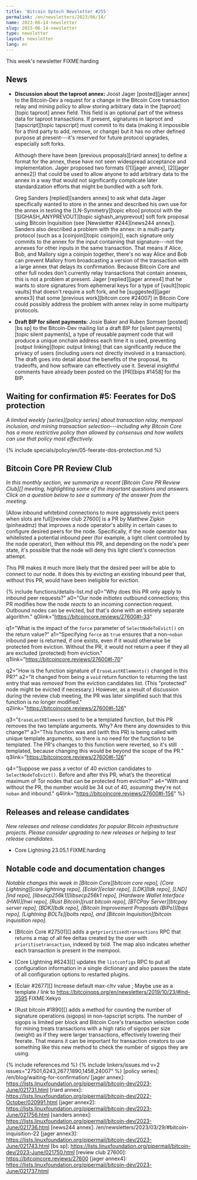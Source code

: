 ```yaml
---
title: 'Bitcoin Optech Newsletter #255'
permalink: /en/newsletters/2023/06/14/
name: 2023-06-14-newsletter
slug: 2023-06-14-newsletter
type: newsletter
layout: newsletter
lang: en
---
```

This week's newsletter FIXME:harding

## News

- **Discussion about the taproot annex:** Joost Jager [posted][jager
  annex] to the Bitcoin-Dev a request for a change in the Bitcoin Core
  transaction relay and mining policy to allow storing arbitrary data in
  the [taproot][topic taproot] annex field.  This field is an optional
  part of the witness data for taproot transactions.  If present,
  signatures in taproot and [tapscript][topic tapscript] must commit to
  its data (making it impossible for a third party to add, remove, or
  change) but it has no other defined purpose at present---it's reserved
  for future protocol upgrades, especially soft forks.

    Although there have been [previous proposals][riard annex] to define
    a format for the annex, these have not seen widespread acceptance
    and implementation.  Jager proposed two formats ([1][jager annex],
    [2][jager annex2]) that could be used to allow anyone to add
    arbitrary data to the annex in a way that would not significantly
    complicate later standardization efforts that might be bundled with
    a soft fork.

    Greg Sanders [replied][sanders annex] to ask what data Jager
    specifically wanted to store in the annex and described his own use
    for the annex in testing the [LN-Symmetry][topic eltoo] protocol
    with the [SIGHASH_ANYPREVOUT][topic sighash_anyprevout] soft fork
    proposal using Bitcoin Inquisition (see [Newsletter #244][news244
    annex]).  Sanders also described a problem with the annex: in a
    multi-party protocol (such as a [coinjoin][topic coinjoin]), each
    signature only commits to the annex for the input containing that
    signature---not the annexes for other inputs in the same
    transaction.  That means if Alice, Bob, and Mallory sign a coinjoin
    together, there's no way Alice and Bob can prevent Mallory from
    broadcasting a version of the transaction with a large annex that
    delays its confirmation.  Because Bitcoin Core and other full nodes
    don't currently relay transactions that contain annexes, this is not
    a problem at present.  Jager [replied][jager annex4] that he wants
    to store signatures from ephemeral keys for a type of [vault][topic
    vaults] that doesn't require a soft fork, and he  [suggested][jager
    annex3] that some
    [previous work][bitcoin core #24007] in Bitcoin Core could possibly
    address the problem with annex relay in some multiparty protocols.

- **Draft BIP for silent payments:** Josie Baker and Ruben Somsen
  [posted][bs sp] to the Bitcoin-Dev mailing list a draft BIP for
  [silent payments][topic silent payments], a type of reusable payment
  code that will produce a unique onchain address each time it is used,
  preventing [output linking][topic output linking] that can
  significantly reduce the privacy of users (including users not
  directly involved in a transaction).  The draft goes into detail about
  the benefits of the proposal, its tradeoffs, and how software can
  effectively use it.  Several insightful comments have already been
  posted on the [PR][bips #1458] for the BIP.

## Waiting for confirmation #5: Feerates for DoS protection

_A limited weekly [series][policy series] about transaction relay,
mempool inclusion, and mining transaction selection---including why
Bitcoin Core has a more restrictive policy than allowed by consensus and
how wallets can use that policy most effectively._

{% include specials/policy/en/05-feerate-dos-protection.md %}

## Bitcoin Core PR Review Club

*In this monthly section, we summarize a recent [Bitcoin Core PR Review Club][]
meeting, highlighting some of the important questions and answers.  Click on a
question below to see a summary of the answer from the meeting.*

[Allow inbound whitebind connections to more aggressively evict peers when slots are full][review club 27600]
is a PR by Matthew Zipkin (pinheadmz) that improves a node operator's
ability in certain cases to configure desired peers for the node.
Specifically, if the node operator has whitelisted a potential inbound
peer (for example, a light client controlled by the node operator), then
without this PR, and depending on the node's peer state, it's possible
that the node will deny this light client's connection attempt.

This PR makes it much more likely that the desired peer will be able to
connect to our node. It does this by evicting an existing inbound peer
that, without this PR, would have been ineligible for eviction.

{% include functions/details-list.md
  q0="Why does this PR only apply to inbound peer requests?"
  a0="Our node _initiates_ outbound connections; this PR modifies how
      the node _reacts_ to an incoming connection request.
      Outbound nodes can be evicted, but that's done with an entirely
      separate algorithm."
  q0link="https://bitcoincore.reviews/27600#l-33"

  q1="What is the impact of the `force` parameter of `SelectNodeToEvict()`
      on the return value?"
  a1="Specifying `force` as `true` ensures that a non-`noban` inbound peer
      is returned, if one exists, even if it would otherwise be protected
      from eviction.
      Without the PR, it would not return a peer if they all are excluded
      (protected) from eviction."
  q1link="https://bitcoincore.reviews/27600#l-70"

  q2="How is the function signature of `EraseLastKElements()` changed in this PR?"
  a2="It changed from being a `void` return function to returning the last
      entry that was _removed_ from the eviction candidates list. (This
      \"protected\" node might be evicted if necessary.)
      However, as a result of discussion during the review club meeting,
      the PR was later simplified such that this function is no longer modified."
  q2link="https://bitcoincore.reviews/27600#l-126"

  q3="`EraseLastKElements` used to be a templated function, but this PR removes
      the two template arguments. Why? Are there any downsides to this change?"
  a3="This function was and (with this PR) is being called with unique template
      arguments, so there is no need for the function to be templated.
      The PR's changes to this function were reverted, so it's still templated,
      because changing this would be beyond the scope of the PR."
  q3link="https://bitcoincore.reviews/27600#l-126"

  q4="Suppose we pass a vector of 40 eviction candidates to `SelectNodeToEvict()`.
      Before and after this PR, what’s the theoretical maximum of Tor nodes
      that can be protected from eviction?"
  a4="With and without the PR, the number would be 34 out of 40, assuming
      they're not `noban` and inbound."
  q4link="https://bitcoincore.reviews/27600#l-156"
%}

## Releases and release candidates

*New releases and release candidates for popular Bitcoin infrastructure
projects.  Please consider upgrading to new releases or helping to test
release candidates.*

<!-- FIXME:harding to update Tuesday -->

- Core Lightning 23.05.1 FIXME:harding

## Notable code and documentation changes

*Notable changes this week in [Bitcoin Core][bitcoin core repo], [Core
Lightning][core lightning repo], [Eclair][eclair repo], [LDK][ldk repo],
[LND][lnd repo], [libsecp256k1][libsecp256k1 repo], [Hardware Wallet
Interface (HWI)][hwi repo], [Rust Bitcoin][rust bitcoin repo], [BTCPay
Server][btcpay server repo], [BDK][bdk repo], [Bitcoin Improvement
Proposals (BIPs)][bips repo], [Lightning BOLTs][bolts repo], and
[Bitcoin Inquisition][bitcoin inquisition repo].*

- [Bitcoin Core #27501][] adds a `getprioritisedtransactions` RPC that
  returns a map of all fee deltas created by the user with
  `prioritisetransaction`, indexed by txid. The map also indicates whether
  each transaction is present in the mempool.

- [Core Lightning #6243][] updates the `listconfigs` RPC to put all
  configuration information in a single dictionary and also passes the
  state of all configuration options to restarted plugins.

- [Eclair #2677][] Increase default max-cltv value ; Maybe use as a template / link to https://bitcoinops.org/en/newsletters/2019/10/23/#lnd-3595 FIXME:Xekyo

- [Rust bitcoin #1890][] adds a method for counting the number of
  signature operations (sigops) in non-tapscript scripts.  The number of
  sigops is limited per block and Bitcoin Core's transaction selection
  code for mining treats transactions with a high ratio of sigops per
  size (weight) as if they were larger transactions, effectively
  lowering their feerate.  That means it can be important for
  transaction creators to use something like this new method to check
  the number of sigops they are using.

{% include references.md %}
{% include linkers/issues.md v=2 issues="27501,6243,2677,1890,1458,24007" %}
[policy series]: /en/blog/waiting-for-confirmation/
[jager annex]: https://lists.linuxfoundation.org/pipermail/bitcoin-dev/2023-June/021731.html
[riard annex]: https://lists.linuxfoundation.org/pipermail/bitcoin-dev/2022-October/020991.html
[jager annex2]: https://lists.linuxfoundation.org/pipermail/bitcoin-dev/2023-June/021756.html
[sanders annex]: https://lists.linuxfoundation.org/pipermail/bitcoin-dev/2023-June/021736.html
[news244 annex]: /en/newsletters/2023/03/29/#bitcoin-inquisition-22
[jager annex3]: https://lists.linuxfoundation.org/pipermail/bitcoin-dev/2023-June/021743.html
[bs sp]: https://lists.linuxfoundation.org/pipermail/bitcoin-dev/2023-June/021750.html
[review club 27600]: https://bitcoincore.reviews/27600
[jager annex4]: https://lists.linuxfoundation.org/pipermail/bitcoin-dev/2023-June/021737.html
